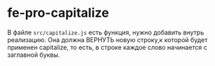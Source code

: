 # fe-pro-capitalize

В файле ```src/capitalize.js``` есть функция, нужно добавить внутрь реализацию. Она должна ВЕРНУТЬ новую строку,к которой будет применен capitalize, то есть, в строке каждое слово начинается с заглавной буквы.